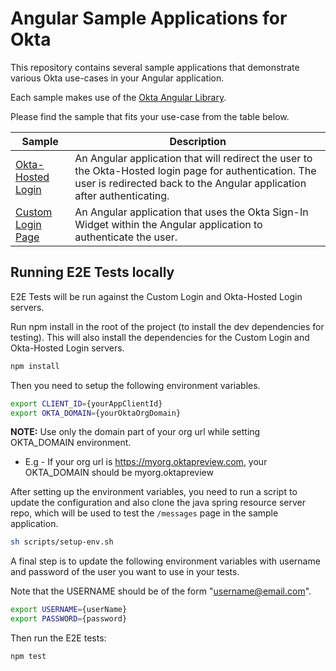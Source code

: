 # Angular Sample Applications for Okta

This repository contains several sample applications that demonstrate various Okta use-cases in your Angular application.

Each sample makes use of the [Okta Angular Library][].

Please find the sample that fits your use-case from the table below.

| Sample | Description |
|--------|-------------|
| [Okta-Hosted Login](/okta-hosted-login) | An Angular application that will redirect the user to the Okta-Hosted login page for authentication.  The user is redirected back to the Angular application after authenticating. |
| [Custom Login Page](/custom-login) | An Angular application that uses the Okta Sign-In Widget within the Angular application to authenticate the user. |


[Okta Angular Library]: https://github.com/okta/okta-oidc-js/tree/master/packages/okta-angular

## Running E2E Tests locally

E2E Tests will be run against the Custom Login and Okta-Hosted Login servers.

Run npm install in the root of the project (to install the dev dependencies for testing). This will also install the dependencies for the Custom Login and Okta-Hosted Login servers.

```bash
npm install
```
Then you need to setup the following environment variables.

```bash
export CLIENT_ID={yourAppClientId}
export OKTA_DOMAIN={yourOktaOrgDomain}
```

**NOTE:** Use only the domain part of your org url while setting OKTA_DOMAIN environment.

* E.g - If your org url is https://myorg.oktapreview.com, your OKTA_DOMAIN should be myorg.oktapreview

After setting up the environment variables, you need to run a script to update the configuration and also clone the java spring resource server repo, which will be used to test the `/messages` page in the sample application.

```bash
sh scripts/setup-env.sh
```
A final step is to update the following environment variables with username and password of the user you want to use in your tests.

Note that the USERNAME should be of the form "username@email.com".

```bash
export USERNAME={userName}
export PASSWORD={password}
```

Then run the E2E tests:

```bash
npm test
```
